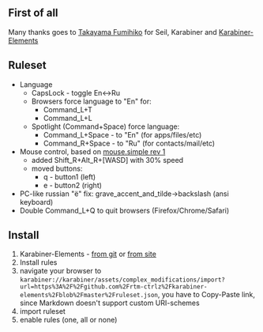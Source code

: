 ## First of all
Many thanks goes to [Takayama Fumihiko](https://github.com/tekezo) for Seil, Karabiner and [Karabiner-Elements](https://github.com/tekezo/Karabiner-Elements)

## Ruleset

- Language
  - CapsLock - toggle En<->Ru
  - Browsers force language to "En" for:
    - Command_L+T
    - Command_L+L
  - Spotlight (Command+Space) force language:
    - Command_L+Space - to "En" (for apps/files/etc)
    - Command_R+Space - to "Ru" (for contacts/mail/etc)
- Mouse control, based on [mouse.simple rev 1](https://github.com/pqrs-org/KE-complex_modifications/blob/master/docs/json/mouse_keys_simple.json)
  - added Shift_R+Alt_R+[WASD] with 30% speed
  - moved buttons:
    - q - button1 (left)
    - e - button2 (right)
- PC-like russian "ё" fix: grave_accent_and_tilde->backslash (ansi keyboard)
- Double Command_L+Q to quit browsers (Firefox/Chrome/Safari)

## Install

1. Karabiner-Elements - [from git](https://github.com/tekezo/Karabiner-Elements) or [from site](https://pqrs.org/osx/karabiner/)
1. Install rules
  1. navigate your browser to `karabiner://karabiner/assets/complex_modifications/import?url=https%3A%2F%2Fgithub.com%2Frtm-ctrlz%2Fkarabiner-elements%2Fblob%2Fmaster%2Fruleset.json`, you have to Copy-Paste link, since Markdown doesn't support custom URI-schemes
  1. import ruleset
  1. enable rules (one, all or none)

